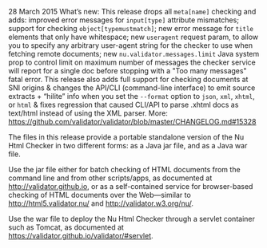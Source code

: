 
28 March 2015
What’s new: This release drops all `meta[name]` checking and adds: improved
error messages for `input[type]` attribute mismatches; support for checking
`object[typemustmatch]`; new error message for `title` elements that only
have whitespace; new `useragent` request param, to allow you to specify any
arbitrary user-agent string for the checker to use when fetching remote
documents; new `nu.validator.messages.limit` Java system prop to control
limit on maximum number of messages the checker service will report for a
single doc before stopping with a "Too many messages" fatal error. This
release also adds full support for checking documents at SNI origins &
changes the API/CLI (command-line interface) to emit source extracts +
“hilite” info when you set the `--format` option to `json`, `xml`, `xhtml`,
or `html` & fixes regression that caused CLI/API to parse .xhtml docs as
text/html instead of using the XML parser.
More: https://github.com/validator/validator/blob/master/CHANGELOG.md#15328

The files in this release provide a portable standalone version of the Nu Html
Checker in two different forms: as a Java jar file, and as a Java war file.

Use the jar file either for batch checking of HTML documents from the command
line and from other scripts/apps, as documented at http://validator.github.io,
or as a self-contained service for browser-based checking of HTML documents over
the Web—similar to http://html5.validator.nu/ and http://validator.w3.org/nu/.

Use the war file to deploy the Nu Html Checker through a servlet container such
as Tomcat, as documented at https://validator.github.io/validator/#servlet.
